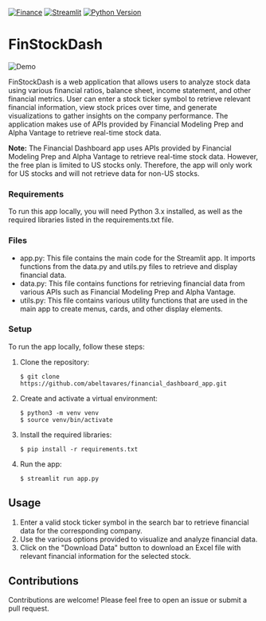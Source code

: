 [![Finance](https://img.shields.io/badge/Finance-Project-blue.svg)](https://github.com/abeltavares/financial_dashboard_app)
[![Streamlit](https://img.shields.io/badge/Made%20with-Streamlit-FF6F61.svg)](https://streamlit.io/)
[![Python Version](https://img.shields.io/badge/Python-3.10.10-blue)](https://www.python.org/downloads/)

# FinStockDash 

![Demo](assets/web_app_demo.gif)

FinStockDash is a web application that allows users to analyze stock data using various financial ratios, balance sheet, income statement, and other financial metrics. User can enter a stock ticker symbol to retrieve relevant financial information, view stock prices over time, and generate visualizations to gather insights on the company performance. The application makes use of APIs provided by Financial Modeling Prep and Alpha Vantage to retrieve real-time stock data.

**Note:** The Financial Dashboard app uses APIs provided by Financial Modeling Prep and Alpha Vantage to retrieve real-time stock data. However, the free plan is limited to US stocks only. Therefore, the app will only work for US stocks and will not retrieve data for non-US stocks.

### Requirements

To run this app locally, you will need Python 3.x installed, as well as the required libraries listed in the requirements.txt file.

### Files

- app.py: This file contains the main code for the Streamlit app. It imports functions from the data.py and utils.py files to retrieve and display financial data.
- data.py: This file contains functions for retrieving financial data from various APIs such as Financial Modeling Prep and Alpha Vantage.
- utils.py: This file contains various utility functions that are used in the main app to create menus, cards, and other display elements.


### Setup
To run the app locally, follow these steps:

1. Clone the repository: <br>

       $ git clone https://github.com/abeltavares/financial_dashboard_app.git 

2. Create and activate a virtual environment: <br>

       $ python3 -m venv venv
       $ source venv/bin/activate

3. Install the required libraries:<br>

       $ pip install -r requirements.txt

4. Run the app:

       $ streamlit run app.py


## Usage

1. Enter a valid stock ticker symbol in the search bar to retrieve financial data for the corresponding company. <br>
2. Use the various options provided to visualize and analyze financial data. <br>
3. Click on the "Download Data" button to download an Excel file with relevant financial information for the selected stock. <br>

## Contributions

Contributions are welcome! Please feel free to open an issue or submit a pull request.
